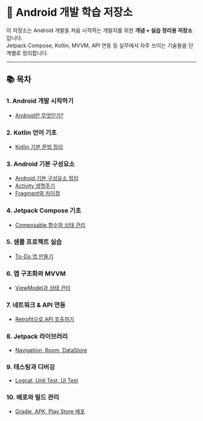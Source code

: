 # 📱 Android 개발 학습 저장소

이 저장소는 Android 개발을 처음 시작하는 개발자를 위한 **개념 + 실습 정리용 저장소**입니다.  
Jetpack Compose, Kotlin, MVVM, API 연동 등 실무에서 자주 쓰이는 기술들을 단계별로 정리합니다.

---

## 📚 목차

### 1. Android 개발 시작하기
- [Android란 무엇인가?](01_android_intro/what_is_android.md)

### 2. Kotlin 언어 기초
- [Kotlin 기본 문법 정리](02_kotlin_basics/kotlin_basics.md)

### 3. Android 기본 구성요소
- [Android 기본 구성요소 정리](03_android_components/android_components_overview.md)
- [Activity 생명주기](03_android_components/activity_lifecycle.md)
- [Fragment와 차이점](03_android_components/fragment_vs_activity.md)

### 4. Jetpack Compose 기초
- [Composable 함수와 상태 관리](04_jetpack_compose/composable_basics.md)

### 5. 샘플 프로젝트 실습
- [To-Do 앱 만들기](05_sample_projects/todo_app/README.md)

### 6. 앱 구조화와 MVVM
- [ViewModel과 상태 관리](06_mvvm_architecture/viewmodel_state.md)

### 7. 네트워크 & API 연동
- [Retrofit으로 API 호출하기](07_networking/retrofit_intro.md)

### 8. Jetpack 라이브러리
- [Navigation, Room, DataStore](08_jetpack_libraries/overview.md)

### 9. 테스팅과 디버깅
- [Logcat, Unit Test, UI Test](09_testing_debugging/testing_basics.md)

### 10. 배포와 빌드 관리
- [Gradle, APK, Play Store 배포](10_build_release/build_basics.md)
